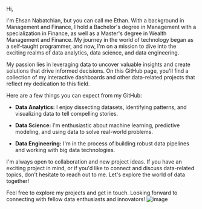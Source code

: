 Hi,

I'm Ehsan Nabatchian, but you can call me Ethan. With a background in Management and Finance, I hold a Bachelor's degree in Management with a specialization in Finance, as well as a Master's degree in Wealth Management and Finance. My journey in the world of technology began as a self-taught programmer, and now, I'm on a mission to dive into the exciting realms of data analytics, data science, and data engineering.

My passion lies in leveraging data to uncover valuable insights and create solutions that drive informed decisions. On this GitHub page, you'll find a collection of my interactive dashboards and other data-related projects that reflect my dedication to this field.

Here are a few things you can expect from my GitHub:

- **Data Analytics:** I enjoy dissecting datasets, identifying patterns, and visualizing data to tell compelling stories.

- **Data Science:** I'm enthusiastic about machine learning, predictive modeling, and using data to solve real-world problems.

- **Data Engineering:** I'm in the process of building robust data pipelines and working with big data technologies.

I'm always open to collaboration and new project ideas. If you have an exciting project in mind, or if you'd like to connect and discuss data-related topics, don't hesitate to reach out to me. Let's explore the world of data together!

Feel free to explore my projects and get in touch. Looking forward to connecting with fellow data enthusiasts and innovators!
![image](https://github.com/Ethann93/ethann93/assets/133777296/e98a7357-6fcb-4118-be19-2cc54c3f5f42)

